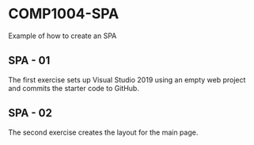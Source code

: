 # COMP1004-SPA
Example of how to create an SPA

## SPA - 01 
The first exercise sets up Visual Studio 2019 using an empty web project and commits the starter code to GitHub.

## SPA - 02
The second exercise creates the layout for the main page.
